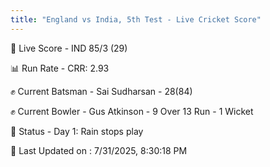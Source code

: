 ```yaml
---
title: "England vs India, 5th Test - Live Cricket Score"
---
```


🔴 Live Score - IND 85/3 (29)  

📊 Run Rate - CRR: 2.93  

✊ Current Batsman - Sai Sudharsan - 28(84)  

✊ Current Bowler - Gus Atkinson - 9 Over 13 Run - 1 Wicket  

📑 Status - Day 1: Rain stops play

📝 Last Updated on : 7/31/2025, 8:30:18 PM  

